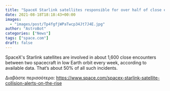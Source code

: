 ```yaml
---
title: "SpaceX Starlink satellites responsible for over half of close encounters in orbit, scientist says"
date: 2021-08-18T18:18:43+00:00
images:
  - "images/post/Tp4fgfjWPaTwcp34Jt7J4E.jpg"
author: "AstroBot"
categories: ["News"]
tags: ["space.com"]
draft: false
---
```


SpaceX's Starlink satellites are involved in about 1,600 close encounters between two spacecraft in low Earth orbit every week, according to available data. That’s about 50% of all such incidents. 

Διαβάστε περισσότερα: https://www.space.com/spacex-starlink-satellite-collision-alerts-on-the-rise
